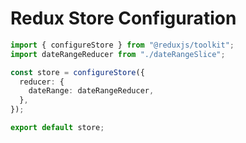 # Redux Store Configuration

```typescript
import { configureStore } from "@reduxjs/toolkit";
import dateRangeReducer from "./dateRangeSlice";

const store = configureStore({
  reducer: {
    dateRange: dateRangeReducer,
  },
});

export default store;
```
